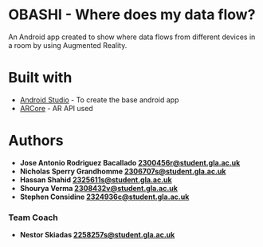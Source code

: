 # OBASHI - Where does my data flow?
 An Android app created to show where data flows from different devices in a room by using Augmented Reality.
 
# Built with

 * [Android Studio](https://developer.android.com/studio) - To create the base android app
 * [ARCore](https://developers.google.com/ar) - AR API used

# Authors
 * **Jose Antonio Rodriguez Bacallado 2300456r@student.gla.ac.uk**
 * **Nicholas Sperry Grandhomme 2306707s@student.gla.ac.uk**
 * **Hassan Shahid 2325611s@student.gla.ac.uk**
 * **Shourya Verma 2308432v@student.gla.ac.uk**
 * **Stephen Considine 2324936c@student.gla.ac.uk**

### Team Coach
 * **Nestor Skiadas 2258257s@student.gla.ac.uk**
 
